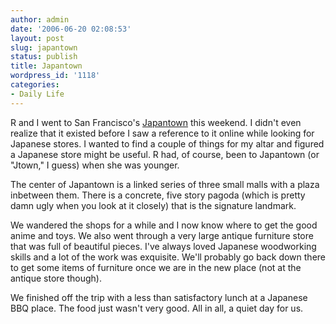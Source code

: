 ```yaml
---
author: admin
date: '2006-06-20 02:08:53'
layout: post
slug: japantown
status: publish
title: Japantown
wordpress_id: '1118'
categories:
- Daily Life
---
```

R and I went to San Francisco's <a href="http://www.sfjapantown.org/">Japantown</a> this weekend. I didn't even realize that it existed before I saw a reference to it online while looking for Japanese stores. I wanted to find a couple of things for my altar and figured a Japanese store might be useful. R had, of course, been to Japantown (or "Jtown," I guess) when she was younger.

The center of Japantown is a linked series of three small malls with a plaza inbetween them. There is a concrete, five story pagoda (which is pretty damn ugly when you look at it closely) that is the signature landmark.

We wandered the shops for a while and I now know where to get the good anime and toys. We also went through a very large antique furniture store that was full of beautiful pieces. I've always loved Japanese woodworking skills and a lot of the work was exquisite. We'll probably go back down there to get some items of furniture once we are in the new place (not at the antique store though).

We finished off the trip with a less than satisfactory lunch at a Japanese BBQ place. The food just wasn't very good. All in all, a quiet day for us.
